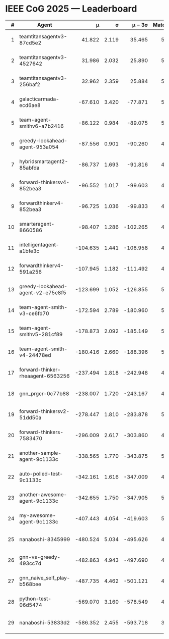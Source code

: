# IEEE CoG 2025 — Leaderboard

| # | Agent | μ | σ | μ − 3σ | Matches | Updated |
|---:|---|---:|---:|---:|---:|---|
| 1 | teamtitansagentv3-87cd5e2 | 41.822 | 2.119 | 35.465 | 5292 | 2025-08-19 03:49 |
| 2 | teamtitansagentv3-4527642 | 31.986 | 2.032 | 25.890 | 5160 | 2025-08-19 03:49 |
| 3 | teamtitansagentv3-256baf2 | 32.962 | 2.359 | 25.884 | 5432 | 2025-08-19 03:49 |
| 4 | galacticarmada-ecd6ae8 | -67.610 | 3.420 | -77.871 | 5040 | 2025-08-19 03:49 |
| 5 | team-agent-smithv6-a7b2416 | -86.122 | 0.984 | -89.075 | 5240 | 2025-08-19 03:49 |
| 6 | greedy-lookahead-agent-953a054 | -87.556 | 0.901 | -90.260 | 4868 | 2025-08-19 03:49 |
| 7 | hybridsmartagent2-85abfda | -86.737 | 1.693 | -91.816 | 4930 | 2025-08-19 03:49 |
| 8 | forward-thinkersv4-852bea3 | -96.552 | 1.017 | -99.603 | 4320 | 2025-08-19 03:49 |
| 9 | forwardthinkerv4-852bea3 | -96.725 | 1.036 | -99.833 | 4119 | 2025-08-19 03:49 |
| 10 | smarteragent-8660586 | -98.407 | 1.286 | -102.265 | 4378 | 2025-08-19 03:49 |
| 11 | intelligentagent-a1bfe3c | -104.635 | 1.441 | -108.958 | 4146 | 2025-08-19 03:49 |
| 12 | forwardthinkerv4-591a256 | -107.945 | 1.182 | -111.492 | 4553 | 2025-08-19 03:49 |
| 13 | greedy-lookahead-agent-v2-e75e8f5 | -123.699 | 1.052 | -126.855 | 5188 | 2025-08-19 03:49 |
| 14 | team-agent-smith-v3-ce6fd70 | -172.594 | 2.789 | -180.960 | 5706 | 2025-08-19 03:49 |
| 15 | team-agent-smithv5-281cf89 | -178.873 | 2.092 | -185.149 | 5200 | 2025-08-19 03:49 |
| 16 | team-agent-smith-v4-24478ed | -180.416 | 2.660 | -188.396 | 5406 | 2025-08-19 03:49 |
| 17 | forward-thinker-rheaagent-6563256 | -237.494 | 1.818 | -242.948 | 4706 | 2025-08-19 03:49 |
| 18 | gnn_prgcr-0c77b88 | -238.007 | 1.720 | -243.167 | 4890 | 2025-08-19 03:49 |
| 19 | forward-thinkersv2-51dd50a | -278.447 | 1.810 | -283.878 | 5266 | 2025-08-19 03:49 |
| 20 | forward-thinkers-7583470 | -296.009 | 2.617 | -303.860 | 4640 | 2025-08-19 03:49 |
| 21 | another-sample-agent-9c1133c | -338.565 | 1.770 | -343.875 | 5180 | 2025-08-19 03:49 |
| 22 | auto-polled-test-9c1133c | -342.161 | 1.616 | -347.009 | 4700 | 2025-08-19 03:49 |
| 23 | another-awesome-agent-9c1133c | -342.655 | 1.750 | -347.905 | 5600 | 2025-08-19 03:49 |
| 24 | my-awesome-agent-9c1133c | -407.443 | 4.054 | -419.603 | 5400 | 2025-08-19 03:49 |
| 25 | nanaboshi-8345999 | -480.524 | 5.034 | -495.626 | 4300 | 2025-08-19 03:49 |
| 26 | gnn-vs-greedy-493cc7d | -482.863 | 4.943 | -497.690 | 4220 | 2025-08-19 03:49 |
| 27 | gnn_naive_self_play-b568bee | -487.735 | 4.462 | -501.121 | 4320 | 2025-08-19 03:49 |
| 28 | python-test-06d5474 | -569.070 | 3.160 | -578.549 | 4300 | 2025-08-19 03:49 |
| 29 | nanaboshi-53833d2 | -586.352 | 2.455 | -593.718 | 3910 | 2025-08-19 03:49 |
